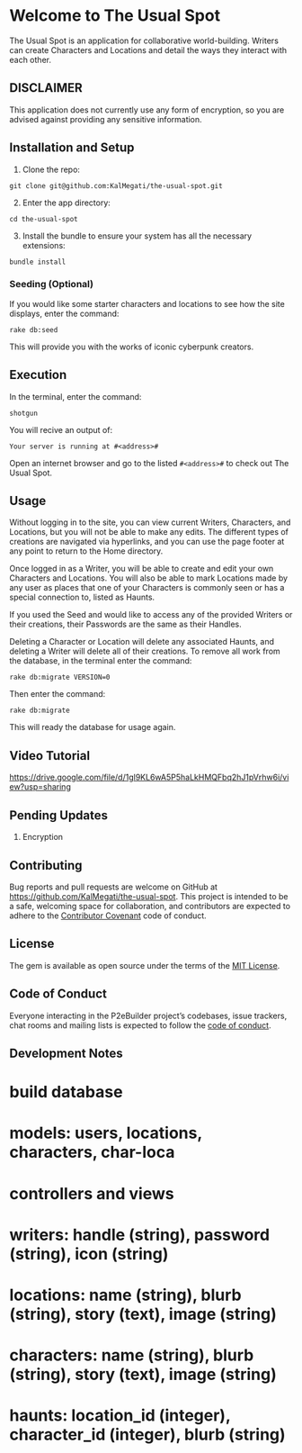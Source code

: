 # Welcome to The Usual Spot

The Usual Spot is an application for collaborative world-building. Writers can create Characters and Locations and detail the ways they interact with each other.

## DISCLAIMER

This application does not currently use any form of encryption, so you are advised against providing any sensitive information.

## Installation and Setup

1) Clone the repo:

`git clone git@github.com:KalMegati/the-usual-spot.git`

2) Enter the app directory:

`cd the-usual-spot`

3) Install the bundle to ensure your system has all the necessary extensions:

`bundle install`

### Seeding (Optional)

If you would like some starter characters and locations to see how the site displays, enter the command:

`rake db:seed`

This will provide you with the works of iconic cyberpunk creators.

## Execution

In the terminal, enter the command:

`shotgun`

You will recive an output of:

`Your server is running at #<address>#`

Open an internet browser and go to the listed `#<address>#` to check out The Usual Spot.

## Usage

Without logging in to the site, you can view current Writers, Characters, and Locations, but you will not be able to make any edits. The different types of creations are navigated via hyperlinks, and you can use the page footer at any point to return to the Home directory.

Once logged in as a Writer, you will be able to create and edit your own Characters and Locations. You will also be able to mark Locations made by any user as places that one of your Characters is commonly seen or has a special connection to, listed as Haunts.

If you used the Seed and would like to access any of the provided Writers or their creations, their Passwords are the same as their Handles.

Deleting a Character or Location will delete any associated Haunts, and deleting a Writer will delete all of their creations. To remove all work from the database, in the terminal enter the command:

`rake db:migrate VERSION=0`

Then enter the command:

`rake db:migrate`

This will ready the database for usage again.

## Video Tutorial

https://drive.google.com/file/d/1gl9KL6wA5P5haLkHMQFbq2hJ1pVrhw6i/view?usp=sharing

## Pending Updates

1) Encryption

## Contributing

Bug reports and pull requests are welcome on GitHub at https://github.com/KalMegati/the-usual-spot. This project is intended to be a safe, welcoming space for collaboration, and contributors are expected to adhere to the [Contributor Covenant](http://contributor-covenant.org) code of conduct.

## License

The gem is available as open source under the terms of the [MIT License](https://opensource.org/licenses/MIT).

## Code of Conduct

Everyone interacting in the P2eBuilder project’s codebases, issue trackers, chat rooms and mailing lists is expected to follow the [code of conduct](https://github.com/[USERNAME]/p2e_builder/blob/master/CODE_OF_CONDUCT.md).

## Development Notes

# build database
# models: users, locations, characters, char-loca
# controllers and views

# writers: handle (string), password (string), icon (string)
# locations: name (string), blurb (string), story (text), image (string)
# characters: name (string), blurb (string), story (text), image (string)
# haunts: location_id (integer), character_id (integer), blurb (string)
